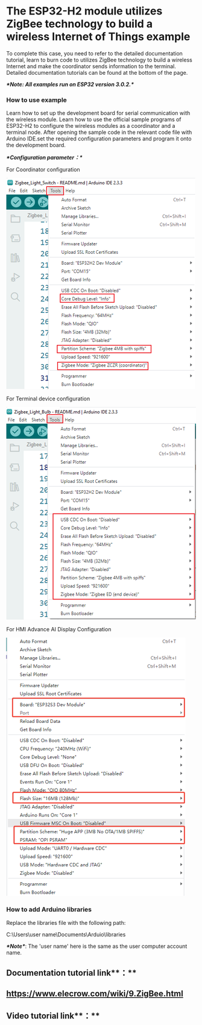# **The ESP32-H2 module utilizes ZigBee technology to build a wireless Internet of Things** **example**

To complete this case, you need to refer to the detailed documentation tutorial, learn to burn code to utilizes ZigBee technology to build a wireless Internet and make the coordinator sends information to the terminal. Detailed documentation tutorials can be found at the bottom of the page.

***\*Note: All examples run on ESP32 version 3.0.2.\****

 

### **How to use example**

 

Learn how to set up the development board for serial communication with the wireless module. Learn how to use the official sample programs of ESP32-H2 to configure the wireless modules as a coordinator and a terminal node. After opening the sample code in the relevant code file with Arduino IDE.set the required configuration parameters and program it onto the development board.

***\*Configuration parameter：\****

For Coordinator configuration

![photo1](./photo1.png)

For Terminal device configuration

![photo2](./photo2.png)

For HMI Advance AI Display Configuration

![photo3](./photo3.png)



### **How to add Arduino libraries**

Replace the libraries file with the following path:

C:\Users\user name\Documents\Arduio\libraries

 

***\*Note\****: The 'user name' here is the same as the user computer account name.

 

## **Documentation tutorial link****：**

## https://www.elecrow.com/wiki/9.ZigBee.html

## **Video** **tutorial link****：**

 